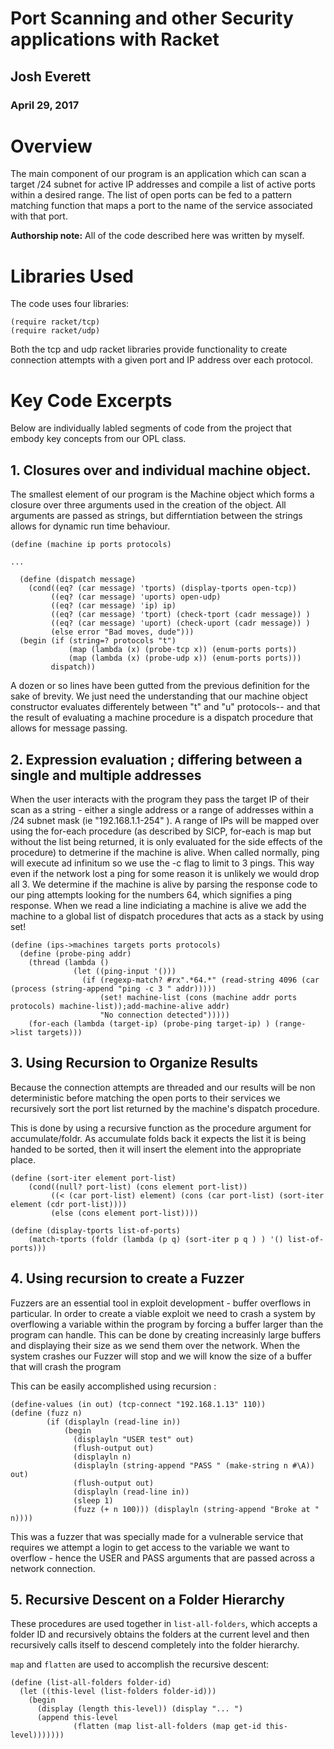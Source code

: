 
# Port Scanning and other Security applications with Racket

## Josh Everett 
### April 29, 2017

# Overview
The main component of our program is an application which can scan a target /24 subnet for active IP
addresses and compile a list of active ports within a desired range. The list of open ports can be
fed to a pattern matching function that maps a port to the name of the service associated with that port.

**Authorship note:** All of the code described here was written by myself.

# Libraries Used
The code uses four libraries:

```
(require racket/tcp)
(require racket/udp)
```

Both the tcp and udp racket libraries provide functionality to create connection attempts with a given port and 
IP address over each protocol.

# Key Code Excerpts

Below are individually labled segments of code from the project that embody key concepts from our OPL class.

## 1. Closures over and individual machine object.

The smallest element of our program is the Machine object which forms a closure over three arguments used 
in the creation of the object. All arguments are passed as strings, but differntiation between the strings
allows for dynamic run time behaviour. 

```racket 
(define (machine ip ports protocols)

...

  (define (dispatch message)
    (cond((eq? (car message) 'tports) (display-tports open-tcp))
         ((eq? (car message) 'uports) open-udp)
         ((eq? (car message) 'ip) ip)
         ((eq? (car message) 'tport) (check-tport (cadr message)) )
         ((eq? (car message) 'uport) (check-uport (cadr message)) )
         (else error "Bad moves, dude")))
  (begin (if (string=? protocols "t")
             (map (lambda (x) (probe-tcp x)) (enum-ports ports))
             (map (lambda (x) (probe-udp x)) (enum-ports ports)))
         dispatch))
 ```
A dozen or so lines have been gutted from the previous definition for the sake of brevity. We just need the understanding
that our machine object constructor evaluates differentely between "t" and "u" protocols-- and that the result of 
evaluating a machine procedure is a dispatch procedure that allows for message passing.
 
## 2. Expression evaluation ; differing between a single and multiple addresses

When the user interacts with the program they pass the target IP of their scan as a string - either a single address 
or a range of addresses within a /24 subnet mask (ie "192.168.1.1-254" ).
A range of IPs will be mapped over using the for-each procedure (as described by SICP, for-each is map
but without the list being returned, it is only evaluated for the side effects of the procedure) to detmerine
if the machine is alive. 
When called normally, ping will execute ad infinitum so we use the -c flag to limit to 3 pings. This way
even if the network lost a ping for some reason it is unlikely we would drop all 3.
We determine if the machine is alive by parsing the response code to our ping attempts looking for the numbers 64,
which signifies a ping response.
When we read a line indiciating a machine is alive we add the machine to a global list of dispatch procedures
that acts as a stack by using set!


```racket
(define (ips->machines targets ports protocols)
  (define (probe-ping addr)
    (thread (lambda ()
              (let ((ping-input '()))
                (if (regexp-match? #rx".*64.*" (read-string 4096 (car (process (string-append "ping -c 3 " addr)))))
                    (set! machine-list (cons (machine addr ports protocols) machine-list));add-machine-alive addr)
                    "No connection detected")))))
    (for-each (lambda (target-ip) (probe-ping target-ip) ) (range->list targets)))

```

## 3. Using Recursion to Organize Results

Because the connection attempts are threaded and our results will be non deterministic
before matching the open ports to their services we recursively sort the port list returned by the
machine's dispatch procedure.

This is done by using a recursive function as the procedure argument for accumulate/foldr.
As accumulate folds back it expects the list it is being handed to be sorted, then it will insert the element into the appropriate place.

```racket
(define (sort-iter element port-list)
    (cond((null? port-list) (cons element port-list))
         ((< (car port-list) element) (cons (car port-list) (sort-iter element (cdr port-list))))
         (else (cons element port-list))))
```

```racket
(define (display-tports list-of-ports)
    (match-tports (foldr (lambda (p q) (sort-iter p q ) ) '() list-of-ports)))
```


## 4. Using recursion to create a Fuzzer

Fuzzers are an essential tool in exploit development - buffer overflows in particular. In order to create
a viable exploit we need to crash a system by overflowing a variable within the program by forcing a buffer
larger than the program can handle. This can be done by creating increasinly large buffers and displaying their size
as we send them over the network. When the system crashes our Fuzzer will stop and we will know the size 
of a buffer that will crash the program

This can be easily accomplished using recursion :
```racket
(define-values (in out) (tcp-connect "192.168.1.13" 110))
(define (fuzz n)
        (if (displayln (read-line in))
            (begin
              (displayln "USER test" out)
              (flush-output out)
              (displayln n)
              (displayln (string-append "PASS " (make-string n #\A)) out)
              (flush-output out)
              (displayln (read-line in))
              (sleep 1)
              (fuzz (+ n 100))) (displayln (string-append "Broke at " n))))
```

This was a fuzzer that was specially made for a vulnerable service that requires we attempt a login to
get access to the variable we want to overflow - hence the USER and PASS arguments that are passed across a network connection.

## 5. Recursive Descent on a Folder Hierarchy

These procedures are used together in ```list-all-folders```, which accepts a folder ID and recursively
obtains the folders at the current level and then recursively calls itself to descend completely into the folder
hierarchy.

```map``` and ```flatten``` are used to accomplish the recursive descent:

```
(define (list-all-folders folder-id)
  (let ((this-level (list-folders folder-id)))
    (begin
      (display (length this-level)) (display "... ")
      (append this-level
              (flatten (map list-all-folders (map get-id this-level)))))))
```
